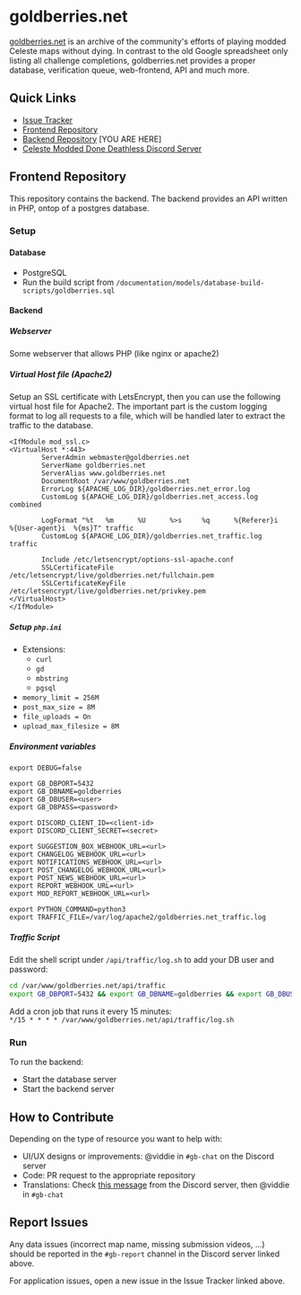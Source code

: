 # goldberries.net

[goldberries.net](https://goldberries.net) is an archive of the community's efforts of playing modded Celeste maps without dying. In contrast to the old Google spreadsheet only listing all challenge completions, goldberries.net provides a proper database, verification queue, web-frontend, API and much more.

## Quick Links

- [Issue Tracker](https://github.com/yoshiyoshyosh/goldberries/issues)
- [Frontend Repository](https://github.com/viddie/goldberries-frontend)
- [Backend Repository](https://github.com/viddie/goldberries-backend) [YOU ARE HERE]
- [Celeste Modded Done Deathless Discord Server](https://discord.gg/GeJvmMycaC)

## Frontend Repository

This repository contains the backend. The backend provides an API written in PHP, ontop of a postgres database.

### Setup

#### Database

- PostgreSQL
- Run the build script from `/documentation/models/database-build-scripts/goldberries.sql`

#### Backend

##### Webserver

Some webserver that allows PHP (like nginx or apache2)

##### Virtual Host file (Apache2)

Setup an SSL certificate with LetsEncrypt, then you can use the following virtual host file for Apache2. The important part is the custom logging format to log all requests to a file, which will be handled later to extract the traffic to the database.

```
<IfModule mod_ssl.c>
<VirtualHost *:443>
        ServerAdmin webmaster@goldberries.net
        ServerName goldberries.net
        ServerAlias www.goldberries.net
        DocumentRoot /var/www/goldberries.net
        ErrorLog ${APACHE_LOG_DIR}/goldberries.net_error.log
        CustomLog ${APACHE_LOG_DIR}/goldberries.net_access.log combined

        LogFormat "%t   %m      %U      %>s     %q      %{Referer}i     %{User-agent}i  %{ms}T" traffic
        CustomLog ${APACHE_LOG_DIR}/goldberries.net_traffic.log traffic

        Include /etc/letsencrypt/options-ssl-apache.conf
        SSLCertificateFile /etc/letsencrypt/live/goldberries.net/fullchain.pem
        SSLCertificateKeyFile /etc/letsencrypt/live/goldberries.net/privkey.pem
</VirtualHost>
</IfModule>
```

##### Setup `php.ini`

- Extensions:
  - `curl`
  - `gd`
  - `mbstring`
  - `pgsql`
- `memory_limit = 256M`
- `post_max_size = 8M`
- `file_uploads = On`
- `upload_max_filesize = 8M`

##### Environment variables

```
export DEBUG=false

export GB_DBPORT=5432
export GB_DBNAME=goldberries
export GB_DBUSER=<user>
export GB_DBPASS=<password>

export DISCORD_CLIENT_ID=<client-id>
export DISCORD_CLIENT_SECRET=<secret>

export SUGGESTION_BOX_WEBHOOK_URL=<url>
export CHANGELOG_WEBHOOK_URL=<url>
export NOTIFICATIONS_WEBHOOK_URL=<url>
export POST_CHANGELOG_WEBHOOK_URL=<url>
export POST_NEWS_WEBHOOK_URL=<url>
export REPORT_WEBHOOK_URL=<url>
export MOD_REPORT_WEBHOOK_URL=<url>

export PYTHON_COMMAND=python3
export TRAFFIC_FILE=/var/log/apache2/goldberries.net_traffic.log
```

##### Traffic Script

Edit the shell script under `/api/traffic/log.sh` to add your DB user and password:

```sh
cd /var/www/goldberries.net/api/traffic
export GB_DBPORT=5432 && export GB_DBNAME=goldberries && export GB_DBUSER=<user> && export GB_DBPASS=<password> && export TRAFFIC_FILE=/var/log/apache2/goldberries.net_traffic.log && php log_traffic.php
```

Add a cron job that runs it every 15 minutes:  
`*/15 * * * * /var/www/goldberries.net/api/traffic/log.sh`

### Run

To run the backend:

- Start the database server
- Start the backend server

## How to Contribute

Depending on the type of resource you want to help with:

- UI/UX designs or improvements: @viddie in `#gb-chat` on the Discord server
- Code: PR request to the appropriate repository
- Translations: Check [this message](https://discord.com/channels/790156040653897749/1269306272776458321/1369597085090844803) from the Discord server, then @viddie in `#gb-chat`

## Report Issues

Any data issues (incorrect map name, missing submission videos, ...) should be reported in the `#gb-report` channel in the Discord server linked above.

For application issues, open a new issue in the Issue Tracker linked above.
